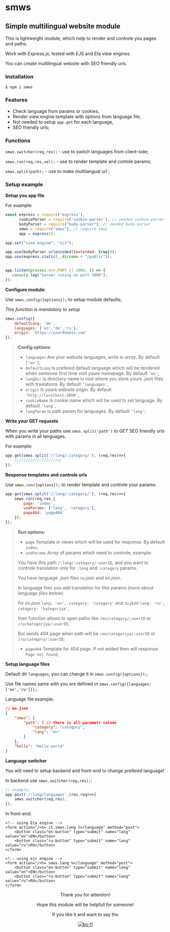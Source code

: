 # smws
## Simple multilingual website module

This is lightweight module, which help to render and controle you pages and paths.

Work with *Express.js*, tested with EJS and Eta view engines.

You can create multilingual website with SEO friendly urls.

### Installation

```
$ npm i smws
```
### Features

 * Check language from params or cookies,
 * Render view engine template with options from language file,
 * Not needed to setup `app.get` for each language,
 * SEO friendly urls;

### Functions
`smws.switcher(req,res);` - use to switch languages from client-side;

`smws.run(req,res,val);` - use to render template and contole params;

`smws.split(path);` - use to make multilangual url ;

### Setup example

**Setup you app file**

For example:
 ```javascript
 const express = require('express'),
       cookieParser = require('cookie-parser'), // needed cookie-parser
       bodyParser = require("body-parser"), // needed body-parser
       smws = require("smws"), // require smws
       app = express();

app.set("view engine", "ejs");

app.use(bodyParser.urlencoded({extended: true}));
app.use(express.static(__dirname + "/public"));


app.listen(process.env.PORT || 3000, () => {
    console.log("Server runing on port 3000");
});
```

**Configure module:**

Use `smws.config({options});` to setup module defaults;

*This function is mandatory to setup*
```javascript
smws.config({
    defaultLang: 'de',
    languages: ['en','de','ru'],
    origin: 'https://yourdomain.com'
});
```

> **Config options:**
>
> - `languages` Are your website languages, write in *array*. By default `['en']`,
> - `defaultLang` Is prefered default language which will be rendered when someone first time visit youre homepage. By default `'en'`,
> - `langDir` Is directory name in root where you store youre *.json* files with traslations. By default `'languages'`,
> - `origin` Is youre website origin. By default `'http://localhost:3000'`,
> - `cookieName` Is cookie name which will be used to set language. By default `'lang'`,
> - `langParam` Is path param for languages. By default `'lang'`;
>

**Write your GET requests**

When you write your paths use `smws.split('path')` to *GET* SEO friendly urls with params in all languages.

For example:
```javascript
app.get(smws.split('/:lang/:category/'), (req,res)=>{
    /////////////////////
});
```

**Response templates and controle urls**

Use `smws.run({options});` to render template and controle your params:

```javascript
app.get(smws.split('/:lang/:category/'), (req,res)=>{
    smws.run(req,res,{
        page: 'index',
        useParams: ['lang', 'category'],
        page404: 'page404'
    });
});
```

> **Run options:**
>
> - `page` Template in views which will be used for response. By default `index`;
> - `useParams` *Array* of params which need to controle, example:
>
> You have this path `/:lang/:category/:userID`, and you want to controle translation only for `:lang` and `:category` params.
>
> You have language *.json* files *ru.json* and *en.json*.
>
> In language files you add translation for this params *(more about language files below)*.
>
> for *en.json* `lang: 'en', category: 'category'` and *ru.json* `lang: 'ru', category: 'kategoriya'`,
>
> then function allows to open paths like `/en/category/:userID` or `/ru/kategoriya/:userID`,
>
> But sends 404 page when path will be `/en/categoriya/:userID` or `/ru/category/:userID`;
> - `page404` Template for 404 page. If not added then will response `Page not found`;

**Setup language files**

Default dir `languages`, you can change it in `smws.config({options});`.

Use file names same with you are defined in `smws.config({languages: ['en','ru']});`.

Language file example:
```json
// en.json
{
    "smws": {
        "path": { // there is all parametr values
            "category": "category",
            "lang": "en"
        }
    },
    "hello": "Hello world"
}
```

**Language switcher**

You will need to setup backend and front-end to change prefered language!

In backend use `smws.switcher(req,res);`:

```javascript
// example:
app.post('/:lang/languages',(res,req)=>{
    smws.switcher(req,res);
});
```

In front-end:

```html:5
<!-- using Eta engine -->
<form action="/<%= it.smws.lang %>/language" method="post">
    <button class="en-button" type="submit" name="lang" value="en">EN</button>
    <button class="ru-button" type="submit" name="lang" value="ru">RU</button>
</form>

<!-- using ejs engine -->
<form action="/<%= smws.lang %>/language" method="post">
    <button class="en-button" type="submit" name="lang" value="en">EN</button>
    <button class="ru-button" type="submit" name="lang" value="ru">RU</button>
</form>
```
<div align="center">

Thank you for attention!

Hope this module will be helpfull for someone!

If you like it and want to say thx

[![ko-fi](https://www.ko-fi.com/img/githubbutton_sm.svg)](https://ko-fi.com/G2G22W4OM)

</div>
